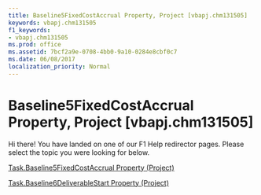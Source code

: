 ```yaml
---
title: Baseline5FixedCostAccrual Property, Project [vbapj.chm131505]
keywords: vbapj.chm131505
f1_keywords:
- vbapj.chm131505
ms.prod: office
ms.assetid: 7bcf2a9e-0708-4bb0-9a10-0284e8cbf0c7
ms.date: 06/08/2017
localization_priority: Normal
---
```



# Baseline5FixedCostAccrual Property, Project [vbapj.chm131505]

Hi there! You have landed on one of our F1 Help redirector pages. Please select the topic you were looking for below.

[Task.Baseline5FixedCostAccrual Property (Project)](http://msdn.microsoft.com/library/3593a520-8467-fae8-9d2f-473b53c961b0%28Office.15%29.aspx)

[Task.Baseline6DeliverableStart Property (Project)](http://msdn.microsoft.com/library/7bca762c-ada9-42c7-9eb1-845cdb884604%28Office.15%29.aspx)



